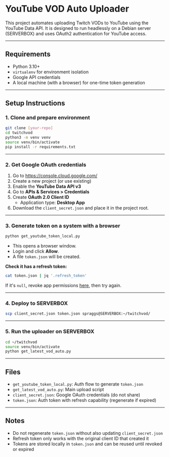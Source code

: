 # YouTube VOD Auto Uploader

This project automates uploading Twitch VODs to YouTube using the YouTube Data API. It is designed to run headlessly on a Debian server (SERVERBOX) and uses OAuth2 authentication for YouTube access.

---

## Requirements

- Python 3.10+
- `virtualenv` for environment isolation
- Google API credentials
- A local machine (with a browser) for one-time token generation

---

## Setup Instructions

### 1. Clone and prepare environment

```bash
git clone [your-repo]
cd twitchvod
python3 -m venv venv
source venv/bin/activate
pip install -r requirements.txt
```

---

### 2. Get Google OAuth credentials

1. Go to https://console.cloud.google.com/
2. Create a new project (or use existing)
3. Enable the **YouTube Data API v3**
4. Go to **APIs & Services > Credentials**
5. Create **OAuth 2.0 Client ID**
   - Application type: **Desktop App**
6. Download the `client_secret.json` and place it in the project root.

---

### 3. Generate token on a system with a browser

```bash
python get_youtube_token_local.py
```

- This opens a browser window.
- Login and click **Allow**.
- A file `token.json` will be created.

**Check it has a refresh token:**

```bash
cat token.json | jq '.refresh_token'
```

If it's `null`, revoke app permissions [here](https://myaccount.google.com/permissions), then try again.

---

### 4. Deploy to SERVERBOX

```bash
scp client_secret.json token.json spraggs@SERVERBOX:~/twitchvod/
```

---

### 5. Run the uploader on SERVERBOX

```bash
cd ~/twitchvod
source venv/bin/activate
python get_latest_vod_auto.py
```

---

## Files

- `get_youtube_token_local.py`: Auth flow to generate `token.json`
- `get_latest_vod_auto.py`: Main upload script
- `client_secret.json`: Google OAuth credentials (do not share)
- `token.json`: Auth token with refresh capability (regenerate if expired)

---

## Notes

- Do not regenerate `token.json` without also updating `client_secret.json`
- Refresh token only works with the original client ID that created it
- Tokens are stored locally in `token.json` and can be reused until revoked or expired
